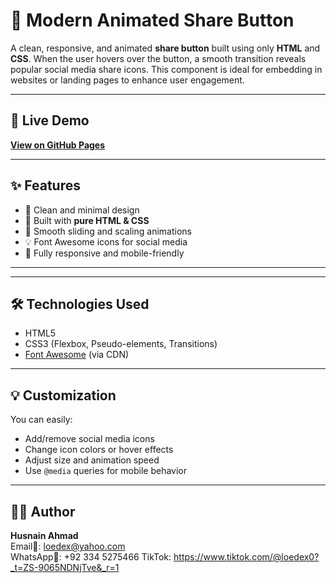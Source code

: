 # 🔗 Modern Animated Share Button

A clean, responsive, and animated **share button** built using only **HTML** and **CSS**. When the user hovers over the button, a smooth transition reveals popular social media share icons. This component is ideal for embedding in websites or landing pages to enhance user engagement.

---

## 🚀 Live Demo

[**View on GitHub Pages**](https://github.com/loedex/Modern-Animated-Share-Button.git)  

---

## ✨ Features

- 🧼 Clean and minimal design
- 🧩 Built with **pure HTML & CSS**
- 🎯 Smooth sliding and scaling animations
- 💡 Font Awesome icons for social media
- 📱 Fully responsive and mobile-friendly

---

---

## 🛠️ Technologies Used

- HTML5
- CSS3 (Flexbox, Pseudo-elements, Transitions)
- [Font Awesome](https://fontawesome.com/) (via CDN)

---

## 💡 Customization

You can easily:
- Add/remove social media icons
- Change icon colors or hover effects
- Adjust size and animation speed
- Use `@media` queries for mobile behavior

---

## 🙋‍♂️ Author

**Husnain Ahmad**  
Email📧:  loedex@yahoo.com  
WhatsApp📱:  +92 334 5275466
TikTok: https://www.tiktok.com/@loedex0?_t=ZS-9065NDNjTve&_r=1



